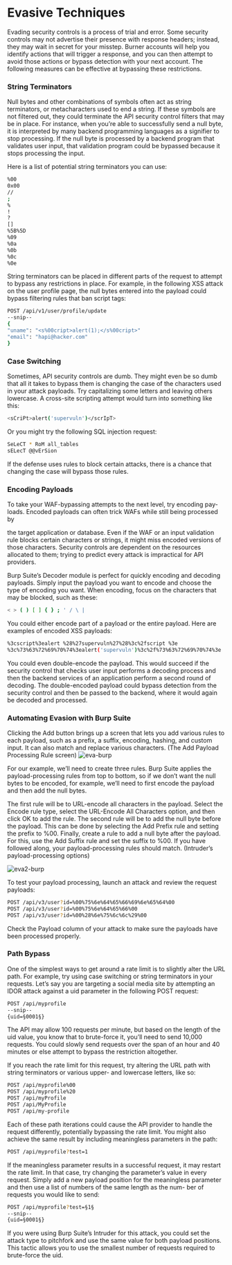 # Evasive Techniques
Evading security controls is a process of trial and error. Some security controls may not advertise their presence with response headers; instead, they may wait in secret for your misstep. Burner accounts will help you identify actions that will trigger a response, and you can then attempt to avoid those actions or bypass detection with your next account. The following measures can be effective at bypassing these restrictions.

### String Terminators
  
Null bytes and other combinations of symbols often act as string terminators, or metacharacters used to end a string. If these symbols are not filtered out, they could terminate the API security control filters that may be in place. For instance, when you’re able to successfully send a null byte, it is interpreted by many backend programming languages as a signifier to stop processing. If the null byte is processed by a backend program that validates user input, that validation program could be bypassed because it stops processing the input.

Here is a list of potential string terminators you can use:
```bash
%00
0x00
//
;
%
!
?
[]
%5B%5D
%09
%0a
%0b
%0c
%0e
```
String terminators can be placed in different parts of the request to attempt to bypass any restrictions in place. For example, in the following XSS attack on the user profile page, the null bytes entered into the payload could bypass filtering rules that ban script tags:
```bash
POST /api/v1/user/profile/update
--snip--
{
"uname": "<s%00cript>alert(1);</s%00cript>"
"email": "hapi@hacker.com"
}
```


### Case Switching

Sometimes, API security controls are dumb. They might even be so dumb that all it takes to bypass them is changing the case of the characters used in your attack payloads. Try capitalizing some letters and leaving others lowercase. A cross-site scripting attempt would turn into something like this:

```bash
<sCriPt>alert('supervuln')</scrIpT>
```
Or you might try the following SQL injection request:
```bash
SeLeCT * RoM all_tables
sELecT @@vErSion
```
If the defense uses rules to block certain attacks, there is a chance that changing the case will bypass those rules.


### Encoding Payloads

To take your WAF-bypassing attempts to the next level, try encoding pay-
loads. Encoded payloads can often trick WAFs while still being processed by

the target application or database. Even if the WAF or an input validation rule blocks certain characters or strings, it might miss encoded versions of those characters. Security controls are dependent on the resources allocated to them; trying to predict every attack is impractical for API providers.

Burp Suite’s Decoder module is perfect for quickly encoding and decoding payloads. Simply input the payload you want to encode and choose the type of encoding you want.
When encoding, focus on the characters that may be blocked, such as these:
```bash
< > ( ) [ ] { } ; ' / \ |
```

You could either encode part of a payload or the entire payload. Here are examples of encoded XSS payloads:

```bash
%3cscript%3ealert %28%27supervuln%27%28%3c%2fscript %3e
%3c%73%63%72%69%70%74%3ealert('supervuln')%3c%2f%73%63%72%69%70%74%3e
```

You could even double-encode the payload. This would succeed if the security control that checks user input performs a decoding process and then the backend services of an application perform a second round of decoding. The double-encoded payload could bypass detection from the security control and then be passed to the backend, where it would again be decoded and processed.

### Automating Evasion with Burp Suite
Clicking the Add button brings up a screen that lets you add various rules to each payload, such as a prefix, a suffix, encoding, hashing, and custom input. It can also match and replace various characters.
(The Add Payload Processing Rule screen)
![eva-burp](https://github.com/user-attachments/assets/9accd553-3c9f-4cdf-b896-3761361ac12f)

For our example, we’ll need to create three rules. Burp Suite applies the payload-processing rules from top to bottom, so if we don’t want the null bytes to be encoded, for example, we’ll need to first encode the payload and then add the null bytes.


The first rule will be to URL-encode all characters in the payload. Select the Encode rule type, select the URL-Encode All Characters option, and then click OK to add the rule. The second rule will be to add the null byte before the payload. This can be done by selecting the Add Prefix rule and setting the prefix to %00. Finally, create a rule to add a null byte after the payload. For this, use the Add Suffix rule and set the suffix to %00. If you have followed along, your payload-processing rules should match.
(Intruder’s payload-processing options)

![eva2-burp](https://github.com/user-attachments/assets/78f1bdd9-35f9-44be-a8dd-7887a674f003)

To test your payload processing, launch an attack and review the request payloads:

```bash
POST /api/v3/user?id=%00%75%6e%64%65%66%69%6e%65%64%00
POST /api/v3/user?id=%00%75%6e%64%65%66%00
POST /api/v3/user?id=%00%28%6e%75%6c%6c%29%00
```
Check the Payload column of your attack to make sure the payloads have been processed properly.

### Path Bypass
One of the simplest ways to get around a rate limit is to slightly alter the URL path. For example, try using case switching or string terminators in your requests. Let’s say you are targeting a social media site by attempting an IDOR attack against a uid parameter in the following POST request:

```bash
POST /api/myprofile
--snip--
{uid=§0001§}
```
The API may allow 100 requests per minute, but based on the length of the uid value, you know that to brute-force it, you’ll need to send 10,000 requests. You could slowly send requests over the span of an hour and 40 minutes or else attempt to bypass the restriction altogether.

If you reach the rate limit for this request, try altering the URL path with string terminators or various upper- and lowercase letters, like so:

```bash
POST /api/myprofile%00
POST /api/myprofile%20
POST /api/myProfile
POST /api/MyProfile
POST /api/my-profile
```

Each of these path iterations could cause the API provider to handle the request differently, potentially bypassing the rate limit. You might also achieve the same result by including meaningless parameters in the path:
```bash
POST /api/myprofile?test=1
```

If the meaningless parameter results in a successful request, it may restart the rate limit. In that case, try changing the parameter’s value in every request. Simply add a new payload position for the meaningless parameter and then use a list of numbers of the same length as the num-
ber of requests you would like to send:

```bash
POST /api/myprofile?test=§1§
--snip--
{uid=§0001§}
```

If you were using Burp Suite’s Intruder for this attack, you could set the attack type to pitchfork and use the same value for both payload positions.
This tactic allows you to use the smallest number of requests required to brute-force the uid.



